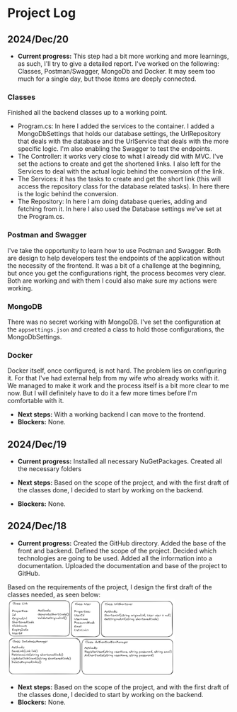 # Project Log

## 2024/Dec/20
- **Current progress:** 
This step had a bit more working and more learnings, as such, I'll try to give a detailed report.
I've worked on the following: Classes, Postman/Swagger, MongoDb and Docker. It may seem too much for a single day, but those items are deeply connected.
### Classes
Finished all the backend classes up to a working point.
- Program.cs: In here I added the services to the container. I added a MongoDbSettings that holds our database settings, the UrlRepository that deals with the database and the UrlService that deals with the more specific logic. I'm also enabling the Swagger to test the endpoints.
- The Controller: it works very close to what I already did with MVC. I've set the actions to create and get the shortened links. I also left for the Services to deal with the actual logic behind the conversion of the link.
- The Services: it has the tasks to create and get the short link (this will access the repository class for the database related tasks). In here there is the logic behind the conversion.
- The Repository: In here I am doing database queries, adding and fetching from it. In here I also used the Database settings we've set at the Program.cs.
### Postman and Swagger
I've take the opportunity to learn how to use Postman and Swagger. Both are design to help developers test the endpoints of the application without the necessity of the frontend.
It was a bit of a challenge at the beginning, but once you get the configurations right, the process becomes very clear.
Both are working and with them I could also make sure my actions were working.
### MongoDB
There was no secret working with MongoDB. I've set the configuration at the `appsettings.json` and created a class to hold those configurations, the MongoDbSettings.
### Docker
Docker itself, once configured, is not hard. The problem lies on configuring it. For that I've had external help from my wife who already works with it.
We managed to make it work and the process itself is a bit more clear to me now. But I will definitely have to do it a few more times before I'm comfortable with it.

- **Next steps:** 
With a working backend I can move to the frontend.
- **Blockers:**
None.

## 2024/Dec/19
- **Current progress:** 
Installed all necessary NuGetPackages.
Created all the necessary folders



- **Next steps:** 
Based on the scope of the project, and with the first draft of the classes done, I decided to start by working on the backend.
- **Blockers:**
None.

## 2024/Dec/18
- **Current progress:** 
Created the GitHub directory.
Added the base of the front and backend.
Defined the scope of the project.
Decided which technologies are going to be used.
Added all the information into a documentation.
Uploaded the documentation and base of the project to GitHub.

Based on the requirements of the project, I design the first draft of the classes needed, as seen below:
<img alt="Classes Draft" src="./img/backend-first-draft.png" width=75%>

- **Next steps:** 
Based on the scope of the project, and with the first draft of the classes done, I decided to start by working on the backend.
- **Blockers:**
None.
